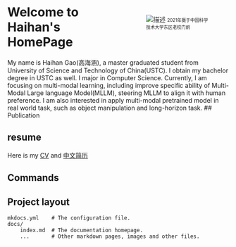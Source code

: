 <!-- # Welcome to Haihan's HomePage 
<img src="https://s2.loli.net/2024/10/25/Cq6s7DEWtA8U32i.jpg" alt='selfphoto" align="right"> -->
<!-- ![photo.jpg](https://s2.loli.net/2024/10/25/Cq6s7DEWtA8U32i.jpg) -->
<div style="display: flex; align-items: center; justify-content: space-between;">  
  <h1>Welcome to Haihan's HomePage </h1>  
  <figure>
  <img src="https://s2.loli.net/2024/10/25/Cq6s7DEWtA8U32i.jpg" alt="描述" style="max-height: 200px; max-width: 200px;"> 
  <figurecaption  style="font-size: 10px;">
  2021年摄于中国科学技术大学东区老校门前
  </figurecaption>
  </figure>
  <!-- 调整图片大小 -->  
</div>
<!-- For full documentation visit [mkdocs.org](https://www.mkdocs.org). -->
My name is Haihan Gao(高海涵), a master graduated student from University of Science and Technology of China(USTC). I obtain my bachelor degree in USTC as well. I major in Computer Science. Currently, I am focusing on multi-modal learning, including improve specific ability of Multi-Modal Large language Model(MLLM), steering MLLM to align it with human preference. I am also interested in apply multi-modal pretrained model in real world task, such as object manipulation and long-horizon task.
## Publication


## resume 
Here is my [CV](https://drive.google.com/file/d/1-jOFyVDDH6-CR6xTUBX5Bku93zy-7YLj/view?usp=sharing) and [中文简历](https://drive.google.com/file/d/16KI5c-mxscEvvarNvjn6a5akq2l8lvCt/view?usp=sharing)
## Commands

<!-- * `mkdocs new [dir-name]` - Create a new project.
* `mkdocs serve` - Start the live-reloading docs server.
* `mkdocs build` - Build the documentation site.
* `mkdocs -h` - Print help message and exit. -->

## Project layout

    mkdocs.yml    # The configuration file.
    docs/
        index.md  # The documentation homepage.
        ...       # Other markdown pages, images and other files.
